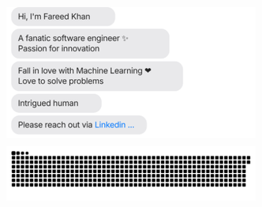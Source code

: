 [![](https://github.com/fareedqk/fareedqk/blob/main/chat.svg)](https://www.linkedin.com/in/fareedcodes/) 



[![](https://github.com/fareedqk/fareedqk/blob/main/github-contribution-grid-snake.svg)](https://www.linkedin.com/in/fareedcodes/)
